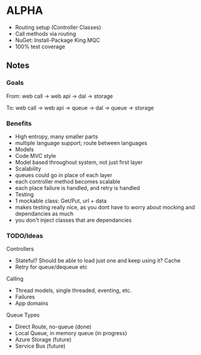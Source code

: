 ALPHA
========

+ Routing setup (Controller Classes)
+ Call methods via routing
+ NuGet: Install-Package King.MQC
+ 100% test coverage

## Notes

### Goals
From: web call -> web api -> dal -> storage

To: web call -> web api -> queue -> dal -> queue -> storage

### Benefits
+ High entropy, many smaller parts
+ multiple language support; route between languages
+ Models
 + Code MVC style
 + Model based throughout system, not just first layer
+ Scalability
 + queues could go in place of each layer
 + each controller method becomes scalable
 + each place failure is handled, and retry is handled
+ Testing
 + 1 mockable class: Get/Put, url + data
 + makes testing really nice, as you dont have to worry about mocking and dependancies as much
 + you don't inject classes that are dependancies

### TODO/Ideas
Controllers
+ Stateful? Should be able to load just one and keep using it? Cache
+ Retry for queue/dequeue etc

Calling
+ Thread models, single threaded, eventing, etc.
+ Failures
+ App domains

Queue Types
+ Direct Route, no-queue (done)
+ Local Queue, in memory queue (in progress)
+ Azure Storage (future)
+ Service Bus (future)